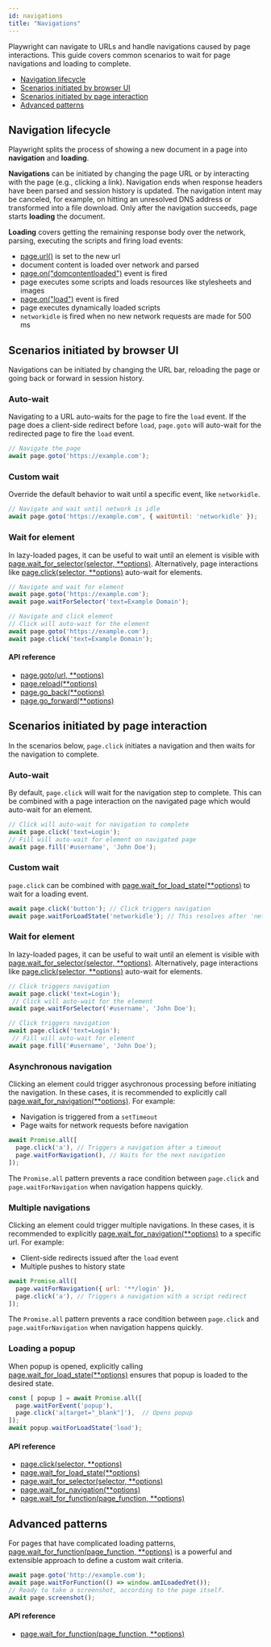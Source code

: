 ```yaml
---
id: navigations
title: "Navigations"
---
```


Playwright can navigate to URLs and handle navigations caused by page interactions. This guide covers common scenarios to wait for page navigations and loading to complete.

- [Navigation lifecycle](#navigation-lifecycle)
- [Scenarios initiated by browser UI](#scenarios-initiated-by-browser-ui)
- [Scenarios initiated by page interaction](#scenarios-initiated-by-page-interaction)
- [Advanced patterns](#advanced-patterns)

## Navigation lifecycle

Playwright splits the process of showing a new document in a page into **navigation** and **loading**.

**Navigations** can be initiated by changing the page URL or by interacting with the page (e.g., clicking a link). Navigation ends when response headers have been parsed and session history is updated. The navigation intent may be canceled, for example, on hitting an unresolved DNS address or transformed into a file download. Only after the navigation succeeds, page starts **loading** the document.

**Loading** covers getting the remaining response body over the network, parsing, executing the scripts and firing load events:
- [page.url()](./api/class-page.md#pageurl) is set to the new url
- document content is loaded over network and parsed
- [page.on("domcontentloaded")](./api/class-page.md#pageondomcontentloaded) event is fired
- page executes some scripts and loads resources like stylesheets and images
- [page.on("load")](./api/class-page.md#pageonload) event is fired
- page executes dynamically loaded scripts
- `networkidle` is fired when no new network requests are made for 500 ms

## Scenarios initiated by browser UI

Navigations can be initiated by changing the URL bar, reloading the page or going back or forward in session history.

### Auto-wait

Navigating to a URL auto-waits for the page to fire the `load` event. If the page does a client-side redirect before `load`, `page.goto` will auto-wait for the redirected page to fire the `load` event.

```js
// Navigate the page
await page.goto('https://example.com');
```

### Custom wait

Override the default behavior to wait until a specific event, like `networkidle`.

```js
// Navigate and wait until network is idle
await page.goto('https://example.com', { waitUntil: 'networkidle' });
```

### Wait for element

In lazy-loaded pages, it can be useful to wait until an element is visible with [page.wait_for_selector(selector, **options)](./api/class-page.md#pagewaitforselectorselector-options). Alternatively, page interactions like [page.click(selector, **options)](./api/class-page.md#pageclickselector-options) auto-wait for elements.

```js
// Navigate and wait for element
await page.goto('https://example.com');
await page.waitForSelector('text=Example Domain');

// Navigate and click element
// Click will auto-wait for the element
await page.goto('https://example.com');
await page.click('text=Example Domain');
```

#### API reference
- [page.goto(url, **options)](./api/class-page.md#pagegotourl-options)
- [page.reload(**options)](./api/class-page.md#pagereloadoptions)
- [page.go_back(**options)](./api/class-page.md#pagegobackoptions)
- [page.go_forward(**options)](./api/class-page.md#pagegoforwardoptions)

## Scenarios initiated by page interaction

In the scenarios below, `page.click` initiates a navigation and then waits for the navigation to complete.

### Auto-wait

By default, `page.click` will wait for the navigation step to complete. This can be combined with a page interaction on the navigated page which would auto-wait for an element.

```js
// Click will auto-wait for navigation to complete
await page.click('text=Login');
// Fill will auto-wait for element on navigated page
await page.fill('#username', 'John Doe');
```

### Custom wait

`page.click` can be combined with [page.wait_for_load_state(**options)](./api/class-page.md#pagewaitforloadstateoptions) to wait for a loading event.

```js
await page.click('button'); // Click triggers navigation
await page.waitForLoadState('networkidle'); // This resolves after 'networkidle'
```

### Wait for element

In lazy-loaded pages, it can be useful to wait until an element is visible with [page.wait_for_selector(selector, **options)](./api/class-page.md#pagewaitforselectorselector-options). Alternatively, page interactions like [page.click(selector, **options)](./api/class-page.md#pageclickselector-options) auto-wait for elements.

```js
// Click triggers navigation
await page.click('text=Login');
 // Click will auto-wait for the element
await page.waitForSelector('#username', 'John Doe');

// Click triggers navigation
await page.click('text=Login');
 // Fill will auto-wait for element
await page.fill('#username', 'John Doe');
```

### Asynchronous navigation

Clicking an element could trigger asychronous processing before initiating the navigation. In these cases, it is recommended to explicitly call [page.wait_for_navigation(**options)](./api/class-page.md#pagewaitfornavigationoptions). For example:
* Navigation is triggered from a `setTimeout`
* Page waits for network requests before navigation

```js
await Promise.all([
  page.click('a'), // Triggers a navigation after a timeout
  page.waitForNavigation(), // Waits for the next navigation
]);
```

The `Promise.all` pattern prevents a race condition between `page.click` and `page.waitForNavigation` when navigation happens quickly.

### Multiple navigations

Clicking an element could trigger multiple navigations. In these cases, it is recommended to explicitly [page.wait_for_navigation(**options)](./api/class-page.md#pagewaitfornavigationoptions) to a specific url. For example:
* Client-side redirects issued after the `load` event
* Multiple pushes to history state

```js
await Promise.all([
  page.waitForNavigation({ url: '**/login' }),
  page.click('a'), // Triggers a navigation with a script redirect
]);
```

The `Promise.all` pattern prevents a race condition between `page.click` and `page.waitForNavigation` when navigation happens quickly.

### Loading a popup

When popup is opened, explicitly calling [page.wait_for_load_state(**options)](./api/class-page.md#pagewaitforloadstateoptions) ensures that popup is loaded to the desired state.

```js
const [ popup ] = await Promise.all([
  page.waitForEvent('popup'),
  page.click('a[target="_blank"]'),  // Opens popup
]);
await popup.waitForLoadState('load');
```

#### API reference
- [page.click(selector, **options)](./api/class-page.md#pageclickselector-options)
- [page.wait_for_load_state(**options)](./api/class-page.md#pagewaitforloadstateoptions)
- [page.wait_for_selector(selector, **options)](./api/class-page.md#pagewaitforselectorselector-options)
- [page.wait_for_navigation(**options)](./api/class-page.md#pagewaitfornavigationoptions)
- [page.wait_for_function(page_function, **options)](./api/class-page.md#pagewaitforfunctionpagefunction-options)

## Advanced patterns

For pages that have complicated loading patterns, [page.wait_for_function(page_function, **options)](./api/class-page.md#pagewaitforfunctionpagefunction-options) is a powerful and extensible approach to define a custom wait criteria.

```js
await page.goto('http://example.com');
await page.waitForFunction(() => window.amILoadedYet());
// Ready to take a screenshot, according to the page itself.
await page.screenshot();
```

#### API reference
- [page.wait_for_function(page_function, **options)](./api/class-page.md#pagewaitforfunctionpagefunction-options)

[Accessibility]: ./api/class-accessibility.md "Accessibility"
[Browser]: ./api/class-browser.md "Browser"
[BrowserContext]: ./api/class-browsercontext.md "BrowserContext"
[BrowserType]: ./api/class-browsertype.md "BrowserType"
[CDPSession]: ./api/class-cdpsession.md "CDPSession"
[ChromiumBrowserContext]: ./api/class-chromiumbrowsercontext.md "ChromiumBrowserContext"
[ConsoleMessage]: ./api/class-consolemessage.md "ConsoleMessage"
[Dialog]: ./api/class-dialog.md "Dialog"
[Download]: ./api/class-download.md "Download"
[ElementHandle]: ./api/class-elementhandle.md "ElementHandle"
[FileChooser]: ./api/class-filechooser.md "FileChooser"
[FirefoxBrowser]: ./api/class-firefoxbrowser.md "FirefoxBrowser"
[Frame]: ./api/class-frame.md "Frame"
[JSHandle]: ./api/class-jshandle.md "JSHandle"
[Keyboard]: ./api/class-keyboard.md "Keyboard"
[Mouse]: ./api/class-mouse.md "Mouse"
[Page]: ./api/class-page.md "Page"
[Playwright]: ./api/class-playwright.md "Playwright"
[Request]: ./api/class-request.md "Request"
[Response]: ./api/class-response.md "Response"
[Route]: ./api/class-route.md "Route"
[Selectors]: ./api/class-selectors.md "Selectors"
[TimeoutError]: ./api/class-timeouterror.md "TimeoutError"
[Touchscreen]: ./api/class-touchscreen.md "Touchscreen"
[Video]: ./api/class-video.md "Video"
[WebKitBrowser]: ./api/class-webkitbrowser.md "WebKitBrowser"
[WebSocket]: ./api/class-websocket.md "WebSocket"
[Worker]: ./api/class-worker.md "Worker"
[Element]: https://developer.mozilla.org/en-US/docs/Web/API/element "Element"
[Evaluation Argument]: ./core-concepts.md#evaluationargument "Evaluation Argument"
[Promise]: https://developer.mozilla.org/en-US/docs/Web/JavaScript/Reference/Global_Objects/Promise "Promise"
[iterator]: https://developer.mozilla.org/en-US/docs/Web/JavaScript/Reference/Iteration_protocols "Iterator"
[origin]: https://developer.mozilla.org/en-US/docs/Glossary/Origin "Origin"
[selector]: https://developer.mozilla.org/en-US/docs/Web/CSS/CSS_Selectors "selector"
[Serializable]: https://developer.mozilla.org/en-US/docs/Web/JavaScript/Reference/Global_Objects/JSON/stringify#Description "Serializable"
[UIEvent.detail]: https://developer.mozilla.org/en-US/docs/Web/API/UIEvent/detail "UIEvent.detail"
[UnixTime]: https://en.wikipedia.org/wiki/Unix_time "Unix Time"
[xpath]: https://developer.mozilla.org/en-US/docs/Web/XPath "xpath"

[Any]: https://docs.python.org/3/library/typing.html#typing.Any "Any"
[bool]: https://docs.python.org/3/library/stdtypes.html "bool"
[Callable]: https://docs.python.org/3/library/typing.html#typing.Callable "Callable"
[Dict]: https://docs.python.org/3/library/typing.html#typing.Dict "Dict"
[float]: https://docs.python.org/3/library/stdtypes.html#numeric-types-int-float-complex "float"
[int]: https://docs.python.org/3/library/stdtypes.html#numeric-types-int-float-complex "int"
[List]: https://docs.python.org/3/library/typing.html#typing.List "List"
[NoneType]: https://docs.python.org/3/library/constants.html#None "None"
[pathlib.Path]: https://realpython.com/python-pathlib/ "pathlib.Path"
[str]: https://docs.python.org/3/library/stdtypes.html#text-sequence-type-str "str"
[Union]: https://docs.python.org/3/library/typing.html#typing.Union "Union"